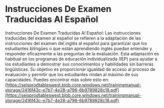 # Instrucciones De Examen Traducidas Al Español
Instrucciones De Examen Traducidas Al Español: Las instrucciones traducidas del examen al español se refieren a la adaptación de las instrucciones del examen del inglés al español para garantizar que los estudiantes bilingües o que están aprendiendo inglés puedan entender y responder eficazmente a las preguntas de la evaluación. Esta adaptación es habitual en los programas de educación individualizada (IEP) para ayudar a los estudiantes a demostrar sus conocimientos y habilidades sin barreras lingüísticas. Su objetivo es proporcionar igualdad de acceso al proceso de evaluación y permitir que los estudiantes rindan al máximo de sus capacidades.
Puedes encontrar más sobre esto en: [https://seisprodtableswest.blob.core.windows.net/trainingmanual-storage/2416f43c-e7b7-4e28-a796-6b9789828c18.pdf](https://seisprodtableswest.blob.core.windows.net/trainingmanual-storage/2416f43c-e7b7-4e28-a796-6b9789828c18.pdf)